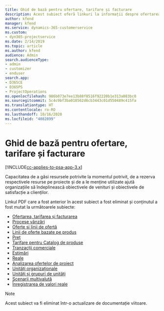 ```yaml
---
title: Ghid de bază pentru ofertare, tarifare și facturare
description: Acest subiect oferă linkuri la informații despre ofertarea, tarifarea și facturarea de bază în Project Service Automation.
author: kfend
manager: kfend
ms.service: dynamics-365-customerservice
ms.custom:
- dyn365-projectservice
ms.date: 2/14/2019
ms.topic: article
ms.author: kfend
audience: Admin
search.audienceType:
- admin
- customizer
- enduser
search.app:
- D365CE
- D365PS
- ProjectOperations
ms.openlocfilehash: 986b073e7ee13b88f8516f92220b1e313a083bc0
ms.sourcegitcommit: 5c4c9bf3ba018562d6cb3443c01d550489c415fa
ms.translationtype: HT
ms.contentlocale: ro-RO
ms.lasthandoff: 10/16/2020
ms.locfileid: "4082899"
---
```

# <a name="basic-guide-to-quoting-pricing-and-billing"></a>Ghid de bază pentru ofertare, tarifare și facturare

[!INCLUDE[cc-applies-to-psa-app-3.x](../../includes/cc-applies-to-psa-app-3x.md)]

Capacitatea de a găsi resursele potrivite la momentul potrivit, de a rezerva respectivele resurse pe proiecte și de a le menține utilizate ajută organizațiile să îndeplinească obiectivele de venituri și obiectivele de satisfacție a clienților. 

Linkul PDF care a fost anterior în acest subiect a fost eliminat și conținutul a fost mutat la următoarele subiecte:

- [Ofertarea, tarifarea și facturarea](../quote-bill-price.md)
- [Procese vânzări](../basic-sales-process.md)
- [Oferte și linii de ofertă](../basic-quote-lines.md)
- [Linii de oferte bazate pe produs](../product-based-quote-lines.md)
- [Preţ](../basic-pricing.md)
- [Tarifare pentru Catalog de produse](../product-catalog-pricing.md)
- [Tranzacții comerciale](../basic-business-transactions.md)
- [Estimări](../estimates.md)
- [Reale](../actuals.md)
- [Analizarea ofertelor de proiect](../basic-analyzing-quotes.md)
- [Unități organizaționale](../advanced-organizational.md)
- [Unități și grupuri de unități](../advanced-units.md)
- [Scenarii multivalută](../advanced-currency.md)
- [Înregistrarea de valori reale](../advanced-actuals.md)

> [!NOTE]
> Acest subiect va fi eliminat într-o actualizare de documentație viitoare. 

